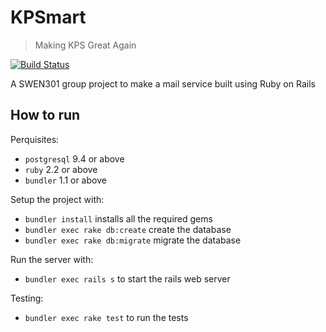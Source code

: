 # KPSmart

>  Making KPS Great Again

[![Build Status](https://travis-ci.org/team-great/kpsmart.svg?branch=master)](https://travis-ci.org/team-great/kpsmart)

A SWEN301 group project to make a mail service built using Ruby on Rails

## How to run

Perquisites:

 * `postgresql` 9.4 or above
 * `ruby` 2.2 or above
 * `bundler` 1.1 or above

Setup the project with:

 * `bundler install` installs all the required gems
 * `bundler exec rake db:create` create the database
 * `bundler exec rake db:migrate` migrate the database

Run the server with:

 * `bundler exec rails s` to start the rails web server

Testing:

 * `bundler exec rake test` to run the tests

